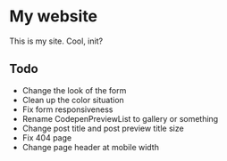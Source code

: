 
# My website

This is my site. Cool, init? 


## Todo

- Change the look of the form
- Clean up the color situation
- Fix form responsiveness
- Rename CodepenPreviewList to gallery or something
- Change post title and post preview title size
- Fix 404 page
- Change page header at mobile width

